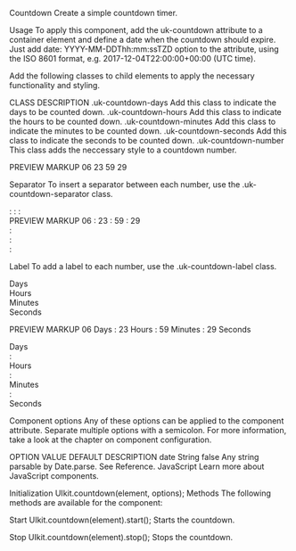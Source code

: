 
Countdown
Create a simple countdown timer.

Usage
To apply this component, add the uk-countdown attribute to a container element and define a date when the countdown should expire. Just add date: YYYY-MM-DDThh:mm:ssTZD option to the attribute, using the ISO 8601 format, e.g. 2017-12-04T22:00:00+00:00 (UTC time).

Add the following classes to child elements to apply the necessary functionality and styling.

CLASS	DESCRIPTION
.uk-countdown-days	Add this class to indicate the days to be counted down.
.uk-countdown-hours	Add this class to indicate the hours to be counted down.
.uk-countdown-minutes	Add this class to indicate the minutes to be counted down.
.uk-countdown-seconds	Add this class to indicate the seconds to be counted down.
.uk-countdown-number	This class adds the neccessary style to a countdown number.
<div uk-countdown="date: 2018-10-24T02:18:46+00:00">
    <span class="uk-countdown-number uk-countdown-days"></span>
    <span class="uk-countdown-number uk-countdown-hours"></span>
    <span class="uk-countdown-number uk-countdown-minutes"></span>
    <span class="uk-countdown-number uk-countdown-seconds"></span>
</div>
PREVIEW
MARKUP
06
23
59
29


<div class="uk-grid-small uk-child-width-auto uk-margin" uk-grid uk-countdown="date: 2018-10-24T02:18:46+00:00">
    <div>
        <div class="uk-countdown-number uk-countdown-days"></div>
    </div>
    <div>
        <div class="uk-countdown-number uk-countdown-hours"></div>
    </div>
    <div>
        <div class="uk-countdown-number uk-countdown-minutes"></div>
    </div>
    <div>
        <div class="uk-countdown-number uk-countdown-seconds"></div>
    </div>
</div>


Separator
To insert a separator between each number, use the .uk-countdown-separator class.






<div uk-countdown="date: 2018-10-24T02:18:46+00:00">
    <span class="uk-countdown-number uk-countdown-days"></span>
    <span class="uk-countdown-separator">:</span>
    <span class="uk-countdown-number uk-countdown-hours"></span>
    <span class="uk-countdown-separator">:</span>
    <span class="uk-countdown-number uk-countdown-minutes"></span>
    <span class="uk-countdown-separator">:</span>
    <span class="uk-countdown-number uk-countdown-seconds"></span>
</div>
PREVIEW
MARKUP
06
:
23
:
59
:
29


<div class="uk-grid-small uk-child-width-auto uk-margin" uk-grid uk-countdown="date: 2018-10-24T02:18:46+00:00">
    <div>
        <div class="uk-countdown-number uk-countdown-days"></div>
    </div>
    <div class="uk-countdown-separator">:</div>
    <div>
        <div class="uk-countdown-number uk-countdown-hours"></div>
    </div>
    <div class="uk-countdown-separator">:</div>
    <div>
        <div class="uk-countdown-number uk-countdown-minutes"></div>
    </div>
    <div class="uk-countdown-separator">:</div>
    <div>
        <div class="uk-countdown-number uk-countdown-seconds"></div>
    </div>
</div>



Label
To add a label to each number, use the .uk-countdown-label class.

<div class="uk-countdown-label">Days</div>
<div class="uk-countdown-label">Hours</div>
<div class="uk-countdown-label">Minutes</div>
<div class="uk-countdown-label">Seconds</div>

PREVIEW
MARKUP
06
Days
:
23
Hours
:
59
Minutes
:
29
Seconds

<div class="uk-grid-small uk-child-width-auto" uk-grid uk-countdown="date: 2018-10-24T02:18:46+00:00">
    <div>
        <div class="uk-countdown-number uk-countdown-days"></div>
        <div class="uk-countdown-label uk-margin-small uk-text-center uk-visible@s">Days</div>
    </div>
    <div class="uk-countdown-separator">:</div>
    <div>
        <div class="uk-countdown-number uk-countdown-hours"></div>
        <div class="uk-countdown-label uk-margin-small uk-text-center uk-visible@s">Hours</div>
    </div>
    <div class="uk-countdown-separator">:</div>
    <div>
        <div class="uk-countdown-number uk-countdown-minutes"></div>
        <div class="uk-countdown-label uk-margin-small uk-text-center uk-visible@s">Minutes</div>
    </div>
    <div class="uk-countdown-separator">:</div>
    <div>
        <div class="uk-countdown-number uk-countdown-seconds"></div>
        <div class="uk-countdown-label uk-margin-small uk-text-center uk-visible@s">Seconds</div>
    </div>
</div>


Component options
Any of these options can be applied to the component attribute. Separate multiple options with a semicolon. For more information, take a look at the chapter on component configuration.

OPTION	VALUE	DEFAULT	DESCRIPTION
date	String	false	Any string parsable by Date.parse. See Reference.
JavaScript
Learn more about JavaScript components.

Initialization
UIkit.countdown(element, options);
Methods
The following methods are available for the component:

Start
UIkit.countdown(element).start();
Starts the countdown.

Stop
UIkit.countdown(element).stop();
Stops the countdown.

